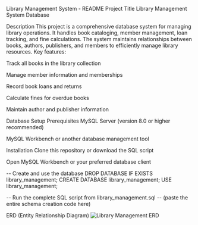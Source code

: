 Library Management System - README
Project Title
Library Management System Database

Description
This project is a comprehensive database system for managing library operations. It handles book cataloging, member management, loan tracking, and fine calculations. The system maintains relationships between books, authors, publishers, and members to efficiently manage library resources.
Key features:

Track all books in the library collection

Manage member information and memberships

Record book loans and returns

Calculate fines for overdue books

Maintain author and publisher information


Database Setup
Prerequisites
MySQL Server (version 8.0 or higher recommended)

MySQL Workbench or another database management tool

Installation
Clone this repository or download the SQL script

Open MySQL Workbench or your preferred database client

-- Create and use the database
DROP DATABASE IF EXISTS library_management;
CREATE DATABASE library_management;
USE library_management;

-- Run the complete SQL script from library_management.sql
-- (paste the entire schema creation code here)

ERD (Entity Relationship Diagram)
![Library Management ERD](images/erd_screenshot.png)
